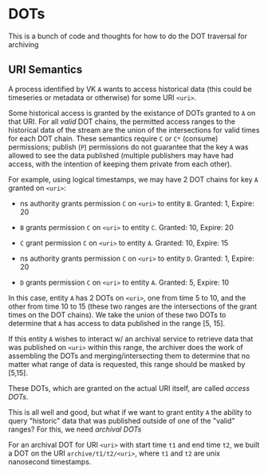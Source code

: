 # DOTs

This is a bunch of code and thoughts for how to do the DOT traversal for archiving

## URI Semantics

A process identified by VK `A` wants to access historical data (this could be timeseries or metadata or otherwise) for some URI `<uri>`.

Some historical access is granted by the existance of DOTs granted to `A` on that URI.
For all *valid* DOT chains, the permitted access ranges to the historical data of the stream
are the union of the intersections for valid times for each DOT chain.
These semantics require `C` or `C*` (consume) permissions; publish (`P`) permissions do not
guarantee that the key `A` was allowed to see the data published (multiple publishers may have
had access, with the intention of keeping them private from each other).

For example, using logical timestamps, we may have 2 DOT chains for key `A` granted on `<uri>`:

* ns authority grants permission `C` on `<uri>` to entity `B`. Granted: 1, Expire: 20
* `B` grants permission `C` on `<uri>` to entity `C`. Granted: 10, Expire: 20
* `C` grant permission `C` on `<uri>` to entity `A`. Granted: 10, Expire: 15

* ns authority grants permission `C` on `<uri>` to entity `D`. Granted: 1, Expire: 20
* `D` grants permission `C` on `<uri>` to entity `A`. Granted: 5, Expire: 10

In this case, entity `A` has 2 DOTs on `<uri>`, one from time 5 to 10, and the other from time
10 to 15 (these two ranges are the intersections of the grant times on the DOT chains). We
take the union of these two DOTs to determine that `A` has access to data published in the range
[5, 15].

If this entity `A` wishes to interact w/ an archival service to retrieve data that was published on
`<uri>` within this range, the archiver does the work of assembling the DOTs and merging/intersecting
them to determine that no matter what range of data is requested, this range should be masked by [5,15].

These DOTs, which are granted on the actual URI itself, are called *access DOTs*.

This is all well and good, but what if we want to grant entity `A` the ability to query "historic" data
that was published outside of one of the "valid" ranges? For this, we need *archival DOTs*

For an archival DOT for URI `<uri>` with start time `t1` and end time `t2`, we built a DOT on the URI
`archive/t1/t2/<uri>`, where `t1` and `t2` are unix nanosecond timestamps.
